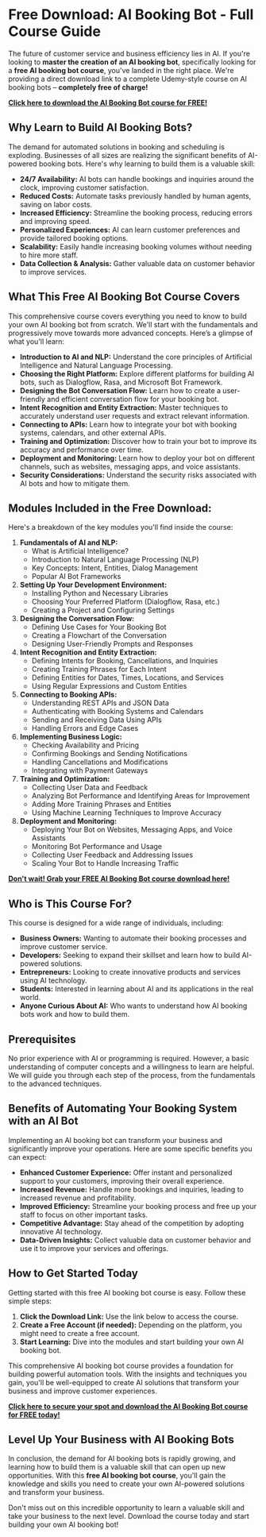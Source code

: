 # Free Download: AI Booking Bot - Full Course Guide

The future of customer service and business efficiency lies in AI. If you're looking to **master the creation of an AI booking bot**, specifically looking for a **free AI booking bot course**, you've landed in the right place. We're providing a direct download link to a complete Udemy-style course on AI booking bots – **completely free of charge!**

[**Click here to download the AI Booking Bot course for FREE!**](https://udemywork.com/ai-booking-bot)

## Why Learn to Build AI Booking Bots?

The demand for automated solutions in booking and scheduling is exploding. Businesses of all sizes are realizing the significant benefits of AI-powered booking bots. Here's why learning to build them is a valuable skill:

*   **24/7 Availability:** AI bots can handle bookings and inquiries around the clock, improving customer satisfaction.
*   **Reduced Costs:** Automate tasks previously handled by human agents, saving on labor costs.
*   **Increased Efficiency:** Streamline the booking process, reducing errors and improving speed.
*   **Personalized Experiences:** AI can learn customer preferences and provide tailored booking options.
*   **Scalability:** Easily handle increasing booking volumes without needing to hire more staff.
*   **Data Collection & Analysis:** Gather valuable data on customer behavior to improve services.

## What This Free AI Booking Bot Course Covers

This comprehensive course covers everything you need to know to build your own AI booking bot from scratch. We'll start with the fundamentals and progressively move towards more advanced concepts. Here’s a glimpse of what you'll learn:

*   **Introduction to AI and NLP:** Understand the core principles of Artificial Intelligence and Natural Language Processing.
*   **Choosing the Right Platform:** Explore different platforms for building AI bots, such as Dialogflow, Rasa, and Microsoft Bot Framework.
*   **Designing the Bot Conversation Flow:** Learn how to create a user-friendly and efficient conversation flow for your booking bot.
*   **Intent Recognition and Entity Extraction:** Master techniques to accurately understand user requests and extract relevant information.
*   **Connecting to APIs:** Learn how to integrate your bot with booking systems, calendars, and other external APIs.
*   **Training and Optimization:** Discover how to train your bot to improve its accuracy and performance over time.
*   **Deployment and Monitoring:** Learn how to deploy your bot on different channels, such as websites, messaging apps, and voice assistants.
*   **Security Considerations:** Understand the security risks associated with AI bots and how to mitigate them.

## Modules Included in the Free Download:

Here's a breakdown of the key modules you'll find inside the course:

1.  **Fundamentals of AI and NLP:**
    *   What is Artificial Intelligence?
    *   Introduction to Natural Language Processing (NLP)
    *   Key Concepts: Intent, Entities, Dialog Management
    *   Popular AI Bot Frameworks
2.  **Setting Up Your Development Environment:**
    *   Installing Python and Necessary Libraries
    *   Choosing Your Preferred Platform (Dialogflow, Rasa, etc.)
    *   Creating a Project and Configuring Settings
3.  **Designing the Conversation Flow:**
    *   Defining Use Cases for Your Booking Bot
    *   Creating a Flowchart of the Conversation
    *   Designing User-Friendly Prompts and Responses
4.  **Intent Recognition and Entity Extraction:**
    *   Defining Intents for Booking, Cancellations, and Inquiries
    *   Creating Training Phrases for Each Intent
    *   Defining Entities for Dates, Times, Locations, and Services
    *   Using Regular Expressions and Custom Entities
5.  **Connecting to Booking APIs:**
    *   Understanding REST APIs and JSON Data
    *   Authenticating with Booking Systems and Calendars
    *   Sending and Receiving Data Using APIs
    *   Handling Errors and Edge Cases
6.  **Implementing Business Logic:**
    *   Checking Availability and Pricing
    *   Confirming Bookings and Sending Notifications
    *   Handling Cancellations and Modifications
    *   Integrating with Payment Gateways
7.  **Training and Optimization:**
    *   Collecting User Data and Feedback
    *   Analyzing Bot Performance and Identifying Areas for Improvement
    *   Adding More Training Phrases and Entities
    *   Using Machine Learning Techniques to Improve Accuracy
8.  **Deployment and Monitoring:**
    *   Deploying Your Bot on Websites, Messaging Apps, and Voice Assistants
    *   Monitoring Bot Performance and Usage
    *   Collecting User Feedback and Addressing Issues
    *   Scaling Your Bot to Handle Increasing Traffic

[**Don't wait! Grab your FREE AI Booking Bot course download here!**](https://udemywork.com/ai-booking-bot)

## Who is This Course For?

This course is designed for a wide range of individuals, including:

*   **Business Owners:** Wanting to automate their booking processes and improve customer service.
*   **Developers:** Seeking to expand their skillset and learn how to build AI-powered solutions.
*   **Entrepreneurs:** Looking to create innovative products and services using AI technology.
*   **Students:** Interested in learning about AI and its applications in the real world.
*   **Anyone Curious About AI:** Who wants to understand how AI booking bots work and how to build them.

## Prerequisites

No prior experience with AI or programming is required. However, a basic understanding of computer concepts and a willingness to learn are helpful. We will guide you through each step of the process, from the fundamentals to the advanced techniques.

## Benefits of Automating Your Booking System with an AI Bot

Implementing an AI booking bot can transform your business and significantly improve your operations. Here are some specific benefits you can expect:

*   **Enhanced Customer Experience:** Offer instant and personalized support to your customers, improving their overall experience.
*   **Increased Revenue:** Handle more bookings and inquiries, leading to increased revenue and profitability.
*   **Improved Efficiency:** Streamline your booking process and free up your staff to focus on other important tasks.
*   **Competitive Advantage:** Stay ahead of the competition by adopting innovative AI technology.
*   **Data-Driven Insights:** Collect valuable data on customer behavior and use it to improve your services and offerings.

## How to Get Started Today

Getting started with this free AI booking bot course is easy. Follow these simple steps:

1.  **Click the Download Link:** Use the link below to access the course.
2.  **Create a Free Account (if needed):** Depending on the platform, you might need to create a free account.
3.  **Start Learning:** Dive into the modules and start building your own AI booking bot.

This comprehensive AI booking bot course provides a foundation for building powerful automation tools. With the insights and techniques you gain, you'll be well-equipped to create AI solutions that transform your business and improve customer experiences.

[**Click here to secure your spot and download the AI Booking Bot course for FREE today!**](https://udemywork.com/ai-booking-bot)

## Level Up Your Business with AI Booking Bots

In conclusion, the demand for AI booking bots is rapidly growing, and learning how to build them is a valuable skill that can open up new opportunities. With this **free AI booking bot course**, you'll gain the knowledge and skills you need to create your own AI-powered solutions and transform your business.

Don't miss out on this incredible opportunity to learn a valuable skill and take your business to the next level. Download the course today and start building your own AI booking bot!
